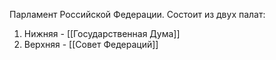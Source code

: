 Парламент Российской Федерации.
Состоит из двух палат:
1. Нижняя - [[Государственная Дума]]
2. Верхняя - [[Совет Федераций]]